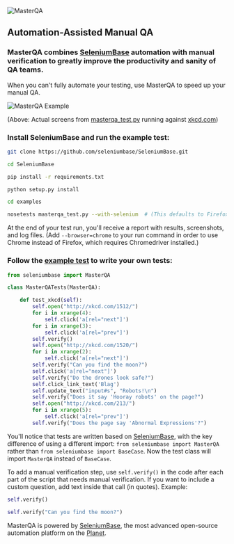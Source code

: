 ![](http://cdn2.hubspot.net/hubfs/100006/images/masterqa_logo-5.png "MasterQA")
## Automation-Assisted Manual QA

### MasterQA combines [SeleniumBase](http://seleniumbase.github.io/SeleniumBase/) automation with manual verification to greatly improve the productivity and sanity of QA teams.

When you can't fully automate your testing, use MasterQA to speed up your manual QA. 

![](http://cdn2.hubspot.net/hubfs/100006/images/hybrid_screen.png "MasterQA Example")

(Above: Actual screens from [masterqa_test.py](https://github.com/seleniumbase/SeleniumBase/blob/master/examples/masterqa_test.py) running against [xkcd.com](http://xkcd.com/1522/))

### Install SeleniumBase and run the example test:
```bash
git clone https://github.com/seleniumbase/SeleniumBase.git

cd SeleniumBase

pip install -r requirements.txt

python setup.py install

cd examples

nosetests masterqa_test.py --with-selenium  # (This defaults to Firefox)
```

At the end of your test run, you'll receive a report with results, screenshots, and log files. (Add ``--browser=chrome`` to your run command in order to use Chrome instead of Firefox, which requires Chromedriver installed.)

### Follow the [example test](https://github.com/seleniumbase/SeleniumBase/blob/master/examples/masterqa_test.py) to write your own tests:

```python
from seleniumbase import MasterQA

class MasterQATests(MasterQA):

    def test_xkcd(self):
        self.open("http://xkcd.com/1512/")
        for i in xrange(4):
            self.click('a[rel="next"]')
        for i in xrange(3):
            self.click('a[rel="prev"]')
        self.verify()
        self.open("http://xkcd.com/1520/")
        for i in xrange(2):
            self.click('a[rel="next"]')
        self.verify("Can you find the moon?")
        self.click('a[rel="next"]')
        self.verify("Do the drones look safe?")
        self.click_link_text('Blag')
        self.update_text("input#s", "Robots!\n")
        self.verify("Does it say 'Hooray robots' on the page?")
        self.open("http://xkcd.com/213/")
        for i in xrange(5):
            self.click('a[rel="prev"]')
        self.verify("Does the page say 'Abnormal Expressions'?")
```

You'll notice that tests are written based on [SeleniumBase](http://seleniumbase.com), with the key difference of using a different import: ``from seleniumbase import MasterQA`` rather than ``from seleniumbase import BaseCase``. Now the test class will import ``MasterQA`` instead of ``BaseCase``.

To add a manual verification step, use ``self.verify()`` in the code after each part of the script that needs manual verification. If you want to include a custom question, add text inside that call (in quotes). Example:

```python
self.verify()

self.verify("Can you find the moon?")
```

MasterQA is powered by [SeleniumBase](http://seleniumbase.com), the most advanced open-source automation platform on the [Planet](https://en.wikipedia.org/wiki/Earth).

